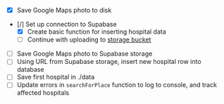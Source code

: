 - [x] Save Google Maps photo to disk
- [/] Set up connection to Supabase
    - [x] Create basic function for inserting hospital data
    - [ ] Continue with uploading to [storage bucket](https://supabase.github.io/storage/#/object/post_object__bucketName___wildcard_)
- [ ] Save Google Maps photo to Supabase storage
- [ ] Using URL from Supabase storage, insert new hospital row into database
- [ ] Save first hospital in ./data
- [ ] Update errors in `searchForPlace` function to log to console, and track affected hospitals
